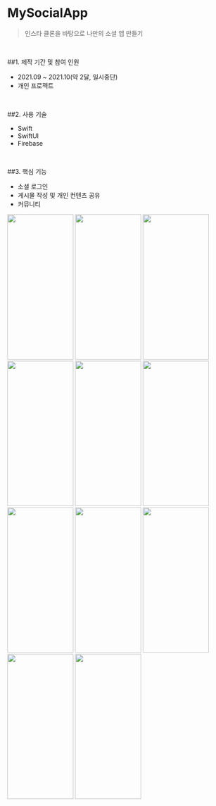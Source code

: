 # MySocialApp
> 인스타 클론을 바탕으로 나만의 소셜 앱 만들기  

</br>

##1. 제작 기간 및 참여 인원
- 2021.09 ~ 2021.10(약 2달, 일시중단)
- 개인 프로젝트

</br>

##2. 사용 기술
- Swift
- SwiftUI
- Firebase

</br>

##3. 핵심 기능
- 소셜 로그인
- 게시물 작성 및 개인 컨텐츠 공유
- 커뮤니티

<p float="left">
<img src = "https://user-images.githubusercontent.com/83053604/139618514-e24ed39d-d4cb-4813-bee4-76205563806c.png" width = "150" height = "330" />
<img src = "https://user-images.githubusercontent.com/83053604/139618551-e43ac516-48af-43ae-9a24-9ad66b9b9bad.png" width = "150" height = "330" />
<img src = "https://user-images.githubusercontent.com/83053604/139618573-59a19307-8b3c-4150-9446-3ef4d12b4bb4.png" width = "150" height = "330" />
<img src = "https://user-images.githubusercontent.com/83053604/139618597-980a8ac6-bd52-470c-899a-2fd86950285b.png" width = "150" height = "330" />
<img src = "https://user-images.githubusercontent.com/83053604/139618656-77fad60c-ee0b-4027-864e-74a51b2ff540.png" width = "150" height = "330" />
<img src = "https://user-images.githubusercontent.com/83053604/139618673-cc7ef5c9-484d-44a8-9174-257af7d0aedc.png" width = "150" height = "330" />
<img src = "https://user-images.githubusercontent.com/83053604/139618706-e1b9a711-3884-44fc-ae2f-096f79b1fdd7.png" width = "150" height = "330" />
<img src = "https://user-images.githubusercontent.com/83053604/139618721-6f9a14ea-0920-45a0-a325-8598b7df7e13.png" width = "150" height = "330" />
<img src = "https://user-images.githubusercontent.com/83053604/139618754-fd3794b2-6642-41c5-8284-bce36300bbe6.png" width = "150" height = "330" />
<img src = "https://user-images.githubusercontent.com/83053604/139618823-e0441649-720a-43e4-bb47-2feaf6a415bb.png" width = "150" height = "330" />
<img src = "https://user-images.githubusercontent.com/83053604/139618831-c3f1a97b-b72f-463c-9322-e20e522e85c5.png" width = "150" height = "330" />
</p>

</br>

